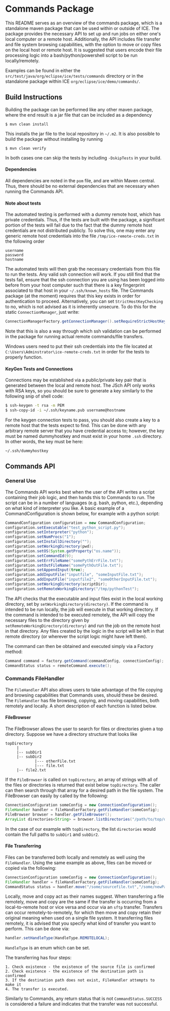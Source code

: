# Commands Package

This README serves as an overview of the commands package, which is a standalone maven package that can be used within or outside of ICE. The package provides the necessary API to set up and run jobs on either one's local computer or a remote host. Additionally, the API includes file transfer and file system browsing capabilities, with the option to move or copy files on the local host or remote host. It is suggested that users encode their file processing logic into a bash/python/powershell script to be run locally/remotely.

Examples can be found in either the `src/test/java/org/eclipse/ice/tests/commands` directory or in the standalone package within ICE `org/eclipse/ice/demo/commands/`. 


## Build Instructions
Building the package can be performed like any other maven package, where the end result is a jar file that can be included as a dependency

```
$ mvn clean install
```

This installs the jar file to the local repository in `~/.m2`. It is also possible to build the package without installing by running

```
$ mvn clean verify
```

In both cases one can skip the tests by including `-DskipTests` in your build. 

#### Dependencies
All dependencies are noted in the `pom` file, and are within Maven central. Thus, there should be no external dependencies that are necessary when running the Commands API.

#### Note about tests
The automated testing is performed with a dummy remote host, which has private credentials. Thus, if the tests are built with the package, a significant portion of the tests will fail due to the fact that the dummy remote host credentials are not distributed publicly. To solve this, one may enter any generic remote host credentials into the file `/tmp/ice-remote-creds.txt` in the following order

```
username 
password
hostname
```
The automated tests will then grab the necessary credentials from this file to run the tests. Any valid ssh connection will work. If you still find that the tests fail, ensure that the ssh connection you are using has been logged into before from your host computer such that there is a key fingerprint associated to that host in your `~/.ssh/known_hosts` file. The Commands package (at the moment) requires that this key exists in order for authentication to proceed. Alternatively, you can set `StrictHostKeyChecking` to no, which is not advised as it is inherently unsecure. To do this for the static `ConnectionManager`, just write:

```java
ConnectionManagerFactory.getConnectionManager().setRequireStrictHostKeyChecking(false);

```

Note that this is also a way through which ssh validation can be performed in the package for running actual remote commands/file transfers.

Windows users need to put their ssh credentials into the file located at `C:\Users\Adminstrator\ice-remote-creds.txt` in order for the tests to properly function.

#### KeyGen Tests and Connections

Connections may be established via a public/private key pair that is generated between the local and remote host. The JSch API only works with RSA keys, so you should be sure to generate a key similarly to the following snip of shell code:

```bash
$ ssh-keygen -t rsa -m PEM
$ ssh-copy-id -i ~/.ssh/keyname.pub username@hostname
```

For the keygen connection tests to pass, you should also create a key to a remote host that the tests expect to find. This can be done with any arbitrary remote server that you have credential access to; however, the key must be named dummyhostkey and must exist in your home `.ssh` directory. In other words, the key must be here:

```
~/.ssh/dummyhostkey
```




## Commands API
### General Use
The Commands API works best when the user of the API writes a script containing their job logic, and then hands this to Commands to run. The script can be in a number of languages (e.g. bash, python, etc.), depending on what kind of interpreter you like. A basic example of a CommandConfiguration is shown below, for example with a python script:

```java
CommandConfiguration configuration = new CommandConfiguration; 
configuration.setExecutable("test_python_script.py");
configuration.setInterpreter("python");
configuration.setNumProcs("1");
configuration.setInstallDirectory("");
configuration.setWorkingDirectory(pwd);
configuration.setOS(System.getProperty("os.name"));
configuration.setCommandId(9);
configuration.setErrFileName("somePythErrFile.txt");
configuration.setOutFileName("somePythOutFile.txt");
configuration.setAppendInput(true);
configuration.addInputFile("inputfile", "someInputFile.txt");
configuration.addInputFile("inputfile2", "someOtherInputFile.txt");
configuration.setWorkingDirectory(scriptDir);
configuration.setRemoteWorkingDirectory("/tmp/pythonTest");
``` 

The API checks that the executable and input files exist in the local working directory, set by `setWorkingDirectory(directory)`. If the command is intended to be run locally, the job will execute in that working directory. If the command is intended to be executed remotely, the API will copy the necessary files to the directory given by `setRemoteWorkingDirectory(directory)` and run the job on the remote host in that directory. Any files created by the logic in the script will be left in that remote directory (or wherever the script logic might have left them). 

The command can then be obtained and executed simply via a Factory method:

```java
Command command = factory.getCommand(commandConfig, connectionConfig);
CommandStatus status = remoteCommand.execute();
```
### Commands FileHandler	
The `FileHandler` API also allows users to take advantage of the file copying and browsing capabilities that Commands uses, should these be desired. The `FileHandler` has file browsing, copying, and moving capabilities, both remotely and locally. A short description of each function is listed below.

#### FileBrowser

The FileBrowser allows the user to search for files or directories given a top directory. Suppose we have a directory structure that looks like

```
topDirectory
     |
     |-- subDir1
     |-- subDir2
 		     |--- otherFile.txt
 		     |--- file.txt
 	 |-- file2.txt    
```

If the `FileBrowser` is called on `topDirectory`, an array of strings with all of the files or directories is returned that exist below `topDirectory`. The caller can then search through that array for a desired path in the file system. The FileBrowser can easily by called by the following:

```java
ConnectionConfiguration someConfig = new ConnectionConfiguration();
FileHandler handler = fileHandlerFactory.getFileHandler(someConfig);
FileBrowser browser = handler.getFileBrowser();
ArrayList directories<String> = browser.listDirectories("/path/to/top/directory/");

```
In the case of our example with `topDirectory`, the list `directories` would contain the full paths to `subDir1` and `subDir2`.


#### File Transferring

Files can be transferred both locally and remotely as well using the `FileHandler`. Using the same example as above, files can be moved or copied via the following:

```java
ConnectionConfiguration someConfig = new ConnectionConfiguration();
FileHandler handler = fileHandlerFactory.getFileHandler(someConfig);
CommandStatus status = handler.move("/some/sourcefile.txt","/some/newPath/");
```

Locally, move and copy act as their names suggest. When transferring a file remotely, move and copy are the same if the transfer is occurring from a local-to-remote host or vice versa and occur via an `sftp` transfer. Transfers can occur remotely-to-remotely, for which then move and copy retain their original meaning when used on a single file system. It transferring files remotely, it is advised that you specify what kind of transfer you want to perform. This can be done via:

```java
handler.setHandleType(HandleType.REMOTELOCAL);
```
`HandleType` is an enum which can be set.


The transferring has four steps:

	1. Check existence - the existence of the source file is confirmed
	2. Check existence - the existence of the destination path is confirmed
	3. If the destination path does not exist, FileHandler attempts to make it
	4. The transfer is executed.

Similarly to Commands, any return status that is not `CommandStatus.SUCCESS` is considered a failure and indicates that the transfer was not successful.

